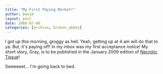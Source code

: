 ```yaml
---
title: "My First Paying Market!"
author: David
layout: post
date: 2008-07-08
categories: [archive, broken_abbey]
---
```


I got up this morning, groggy as hell. Yeah, getting up at 4 am will do that to
ya. But, it's paying off! In my inbox was my first acceptance notice! My short
story, Gray, is to be published in the January 2009 edition of
[Necrotic Tissue](http://www.necrotictissue.com "Necrotic Tissue.")!

Sweeeeet... I'm going back to bed.
